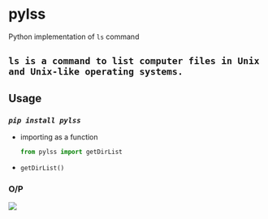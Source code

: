 # pylss

Python implementation of `ls` command

## **`ls is a command to list computer files in Unix and Unix-like operating systems.`**

## Usage

### _`pip install pylss`_

- importing as a function
  ```py
  from pylss import getDirList
  ```
- ```py
  getDirList()
  ```

### O/P

<img src="./assets/example-display.png">
